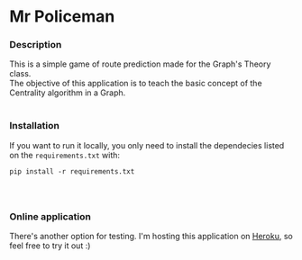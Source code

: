 # Mr Policeman

### Description
This is a simple game of route prediction made for the Graph's Theory class.</br>
The objective of this application is to teach the basic concept of the Centrality algorithm in a Graph.</br></br>

### Installation
If you want to run it locally, you only need to install the dependecies listed on the `requirements.txt` with:
```
pip install -r requirements.txt 
```

### </br></br>Online application
There's another option for testing. I'm hosting this application on [Heroku](https://mr-policeman.herokuapp.com/), so feel free to try it out :)
 
